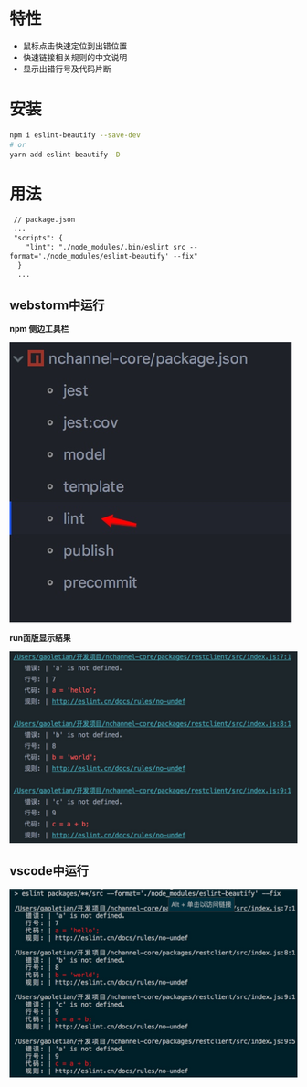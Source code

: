 # 特性
- 鼠标点击快速定位到出错位置
- 快速链接相关规则的中文说明
- 显示出错行号及代码片断

# 安装
```bash
npm i eslint-beautify --save-dev
# or
yarn add eslint-beautify -D
```



# 用法
```
 // package.json
 ...
 "scripts": {
    "lint": "./node_modules/.bin/eslint src --format='./node_modules/eslint-beautify' --fix"
  }
  ...
```

## webstorm中运行

**npm 侧边工具栏**

![](doc/15180202354644.jpg)

**run面版显示结果**

![](doc/15180195145443.jpg)

## vscode中运行

![](doc/15180211270705.jpg)